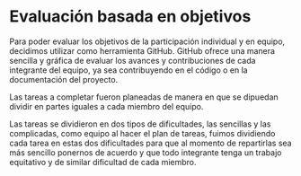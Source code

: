# Evaluación basada en objetivos

Para poder evaluar los objetivos de la participación individual y en equipo, decidimos utilizar como herramienta GitHub.
GitHub ofrece una manera sencilla y gráfica de evaluar los avances y contribuciones de cada integrante del equipo, ya sea contribuyendo en el código o en la documentación del proyecto.

Las tareas a completar fueron planeadas de manera en que se dipuedan dividir en partes iguales a cada miembro del equipo.

Las tareas se dividieron en dos tipos de dificultades, las sencillas y las complicadas, como equipo al hacer el plan de tareas, fuimos dividiendo cada tarea en estas dos dificultades para que al momento de repartirlas sea más sencillo ponernos de acuerdo y que todo integrante tenga un trabajo equitativo y de similar dificultad de cada miembro.
